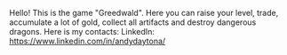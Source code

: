 Hello! This is the game "Greedwald". Here you can raise your level, trade, accumulate a lot of gold, collect all artifacts and destroy dangerous dragons. 
Here is my contacts:
LinkedIn: https://www.linkedin.com/in/andydaytona/